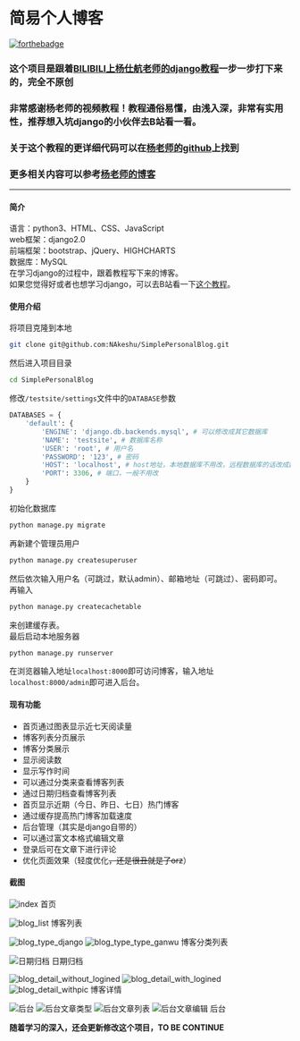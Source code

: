 简易个人博客
===
[![forthebadge](https://forthebadge.com/images/badges/made-with-python.svg)](https://forthebadge.com)
### **这个项目是跟着[BILIBILI上杨仕航老师的django教程](http://space.bilibili.com/252028233/#/channel/detail?cid=28138)一步一步打下来的，完全不原创**

### **非常感谢杨老师的视频教程！教程通俗易懂，由浅入深，非常有实用性，推荐想入坑django的小伙伴去B站看一看。**

### **关于这个教程的更详细代码可以在[杨老师的github](https://github.com/HaddyYang/django2.0-course)上找到**

### **更多相关内容可以参考[杨老师的博客](http://yshblog.com/)**

-------

#### 简介

语言：python3、HTML、CSS、JavaScript  
web框架：django2.0  
前端框架：bootstrap、jQuery、HIGHCHARTS  
数据库：MySQL  
在学习django的过程中，跟着教程写下来的博客。  
如果您觉得好或者也想学习django，可以去B站看一下[这个教程](http://space.bilibili.com/252028233/#/channel/detail?cid=28138)。

#### 使用介绍

将项目克隆到本地
```bash
git clone git@github.com:NAkeshu/SimplePersonalBlog.git
```
然后进入项目目录
```bash
cd SimplePersonalBlog
```
修改`/testsite/settings`文件中的`DATABASE`参数
```python
DATABASES = {
    'default': {
        'ENGINE': 'django.db.backends.mysql', # 可以修改成其它数据库
        'NAME': 'testsite', # 数据库名称
        'USER': 'root', # 用户名
        'PASSWORD': '123', # 密码
        'HOST': 'localhost', # host地址，本地数据库不用改，远程数据库的话改成数据库的IP地址
        'PORT': 3306, # 端口，一般不用改
    }
}
```
初始化数据库
```bash
python manage.py migrate
```
再新建个管理员用户
```bash
python manage.py createsuperuser
```
然后依次输入用户名（可跳过，默认admin）、邮箱地址（可跳过）、密码即可。  
再输入
```bash
python manage.py createcachetable
```
来创建缓存表。  
最后启动本地服务器

```bash
python manage.py runserver
```
在浏览器输入地址`localhost:8000`即可访问博客，输入地址`localhost:8000/admin`即可进入后台。

#### 现有功能
+ 首页通过图表显示近七天阅读量
+ 博客列表分页展示
+ 博客分类展示
+ 显示阅读数
+ 显示写作时间
+ 可以通过分类来查看博客列表
+ 通过日期归档查看博客列表
+ 首页显示近期（今日、昨日、七日）热门博客
+ 通过缓存提高热门博客加载速度
+ 后台管理（其实是django自带的）
+ 可以通过富文本格式编辑文章
+ 登录后可在文章下进行评论
+ 优化页面效果（轻度优化~~，还是很丑就是了orz~~）

#### 截图

![index](https://i.loli.net/2018/07/14/5b49e0c531cd9.png)
首页

![blog_list](https://i.loli.net/2018/06/14/5b223fbd87818.png)
博客列表

![blog_type_django](https://i.loli.net/2018/06/14/5b224002c2e52.png)
![blog_type_type_ganwu](https://i.loli.net/2018/06/14/5b22402417c61.png)
博客分类列表

![日期归档](https://i.loli.net/2018/06/14/5b223f83462a1.png)
日期归档

![blog_detail_without_logined](https://i.loli.net/2018/07/18/5b4ef256c9a7b.png)
![blog_detail_with_logined](https://i.loli.net/2018/07/18/5b4ef233b2920.png)
![blog_detail_withpic](https://i.loli.net/2018/06/16/5b24ac95a8965.png)
博客详情

![后台](https://i.loli.net/2018/07/17/5b4da2cc6b743.png)
![后台文章类型](https://i.loli.net/2018/06/14/5b2240787fcd0.png)
![后台文章列表](https://i.loli.net/2018/06/14/5b22408b7a080.png)
![后台文章编辑](https://i.loli.net/2018/06/16/5b24accbd028d.png)
后台

**随着学习的深入，还会更新修改这个项目，TO BE CONTINUE**